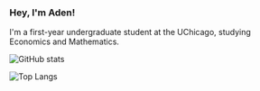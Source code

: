 ### Hey, I'm Aden!

I'm a first-year undergraduate student at the UChicago, studying Economics and Mathematics.

![GitHub stats](https://github-readme-stats.vercel.app/api?username=AdenChen27&theme=transparent&show_icons=true)

![Top Langs](https://github-readme-stats.vercel.app/api/top-langs/?username=AdenChen27&size_weight=0.5&count_weight=0.5&layout=donut&theme=transparent)

<!--
**AdenChen27/AdenChen27** is a ✨ _special_ ✨ repository because its `README.md` (this file) appears on your GitHub profile.

Here are some ideas to get you started:

- 🔭 I’m currently working on ...
- 🌱 I’m currently learning ...
- 👯 I’m looking to collaborate on ...
- 🤔 I’m looking for help with ...
- 💬 Ask me about ...
- 📫 How to reach me: ...
- 😄 Pronouns: ...
- ⚡ Fun fact: ...
-->

